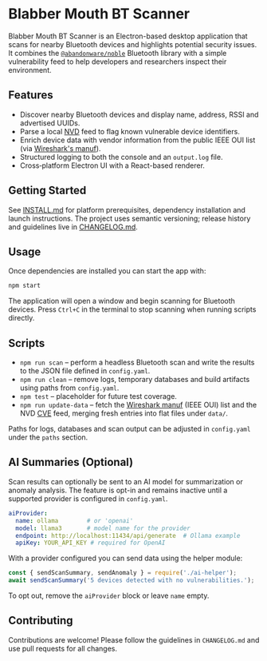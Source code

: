 # Blabber Mouth BT Scanner

Blabber Mouth BT Scanner is an Electron-based desktop application that scans for nearby Bluetooth devices and highlights potential security issues.  It combines the [`@abandonware/noble`](https://github.com/abandonware/noble) Bluetooth library with a simple vulnerability feed to help developers and researchers inspect their environment.

## Features
- Discover nearby Bluetooth devices and display name, address, RSSI and advertised UUIDs.
- Parse a local [NVD](https://nvd.nist.gov/) feed to flag known vulnerable device identifiers.
- Enrich device data with vendor information from the public IEEE OUI list (via [Wireshark's manuf](https://www.wireshark.org/download/automated/data/manuf)).
- Structured logging to both the console and an `output.log` file.
- Cross‑platform Electron UI with a React-based renderer.

## Getting Started
See [INSTALL.md](INSTALL.md) for platform prerequisites, dependency installation and launch instructions.  The project uses semantic versioning; release history and guidelines live in [CHANGELOG.md](CHANGELOG.md).

## Usage
Once dependencies are installed you can start the app with:

```bash
npm start
```

The application will open a window and begin scanning for Bluetooth devices.  Press `Ctrl+C` in the terminal to stop scanning when running scripts directly.

## Scripts

- `npm run scan` – perform a headless Bluetooth scan and write the results to the JSON file defined in `config.yaml`.
- `npm run clean` – remove logs, temporary databases and build artifacts using paths from `config.yaml`.
- `npm test` – placeholder for future test coverage.
- `npm run update-data` – fetch the [Wireshark manuf](https://www.wireshark.org/download/automated/data/manuf) (IEEE OUI) list and the NVD [CVE](https://nvd.nist.gov/) feed, merging fresh entries into flat files under `data/`.

Paths for logs, databases and scan output can be adjusted in `config.yaml` under the `paths` section.

## AI Summaries (Optional)

Scan results can optionally be sent to an AI model for summarization or
anomaly analysis. The feature is opt-in and remains inactive until a
supported provider is configured in `config.yaml`.

```yaml
aiProvider:
  name: ollama        # or 'openai'
  model: llama3       # model name for the provider
  endpoint: http://localhost:11434/api/generate  # Ollama example
  apiKey: YOUR_API_KEY # required for OpenAI
```

With a provider configured you can send data using the helper module:

```javascript
const { sendScanSummary, sendAnomaly } = require('./ai-helper');
await sendScanSummary('5 devices detected with no vulnerabilities.');
```

To opt out, remove the `aiProvider` block or leave `name` empty.

## Contributing
Contributions are welcome!  Please follow the guidelines in `CHANGELOG.md` and use pull requests for all changes.
